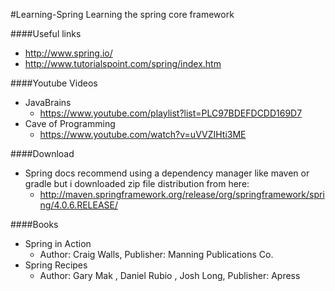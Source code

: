 #Learning-Spring
Learning the spring core framework

####Useful links
- http://www.spring.io/
- http://www.tutorialspoint.com/spring/index.htm

####Youtube Videos
- JavaBrains
	- https://www.youtube.com/playlist?list=PLC97BDEFDCDD169D7
- Cave of Programming
	- https://www.youtube.com/watch?v=uVVZIHti3ME

####Download
- Spring docs recommend using a dependency manager like maven or gradle
but i downloaded zip file distribution from here:
	- http://maven.springframework.org/release/org/springframework/spring/4.0.6.RELEASE/

####Books
- Spring in Action
	- Author: Craig Walls, Publisher: Manning Publications Co.
- Spring Recipes
	- Author: 	Gary Mak , Daniel Rubio , Josh Long, Publisher: Apress
	
